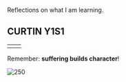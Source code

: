 Reflections on what I am learning.

## CURTIN Y1S1

|     |     |
| --- | --- |
|     |     |


Remember: **suffering builds character**!

![250](../../assets/suffering.png)